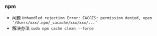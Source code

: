 ### npm
- 问题
`Unhandled rejection Error: EACCES: permission denied, open ‘/Users/xxx/.npm/_cacache/xxx/xxx/...’`
- 解决办法
`sudo npm cache clean --force`